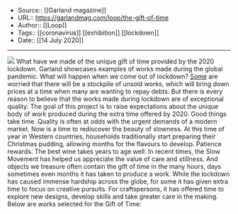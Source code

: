 ﻿
  * Source:: [[Garland magazine]]
  * URL:: https://garlandmag.com/loop/the-gift-of-time
  * Author:: [[Loop]]
  * Tags:: [[coronavirus]] [[exhibition]] [[lockdown]]
  * Date:: [[14 July 2020]]


* * *
![](https://garlandmag.com/wp-content/uploads/2020/07/The-Gift-of-Time-1024x213.png)
What have we made of the unique gift of time provided by the 2020 lockdown. Garland showcases examples of works made during the global pandemic.
What will happen when we come out of lockdown? [Some](https://garlandmag.com/loop/covid-handicraft/) are worried that there will be a stockpile of unsold works, which will bring down prices at a time when many are wanting to repay debts. But there is every reason to believe that the works made during lockdown are of exceptional quality. The goal of this project is to raise expectations about the unique body of work produced during the extra time offered by 2020.
Good things take time. Quality is often at odds with the urgent demands of a modern market. Now is a time to rediscover the beauty of slowness.
At this time of year in Western countries, households traditionally start preparing their Christmas pudding, allowing months for the flavours to develop. Patience rewards. The best wine takes years to age well. In recent times, the Slow Movement has helped us appreciate the value of care and stillness. And objects we treasure often contain the gift of time in the many hours, days sometimes even months it has taken to produce a work.
While the lockdown has caused immense hardship across the globe, for some it has given extra time to focus on creative pursuits. For craftspersons, it has offered time to explore new designs, develop skills and take greater care in the making.
Below are works selected for the Gift of Time:
